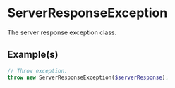 # ServerResponseException

The server response exception class.

## Example(s)

```php
// Throw exception.
throw new ServerResponseException($serverResponse);
```
